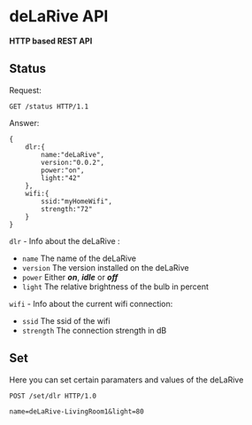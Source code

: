 # deLaRive API

**HTTP based REST API**

## Status
Request:

`GET /status HTTP/1.1`

Answer:

```
{
	dlr:{
		name:"deLaRive",
		version:"0.0.2",
		power:"on",
		light:"42"
	},
	wifi:{
		ssid:"myHomeWifi",
		strength:"72"		
	}
}
```
`dlr` - Info about the deLaRive :

* `name` The name of the deLaRive
* `version` The version installed on the deLaRive
* `power` Either ***on***, ***idle*** or ***off***
* `light` The relative brightness of the bulb in percent

`wifi` - Info about the current wifi connection:

* `ssid` The ssid of the wifi
* `strength` The connection strength in dB


## Set 

Here you can set certain paramaters and values of the deLaRive

```
POST /set/dlr HTTP/1.0

name=deLaRive-LivingRoom1&light=80
```